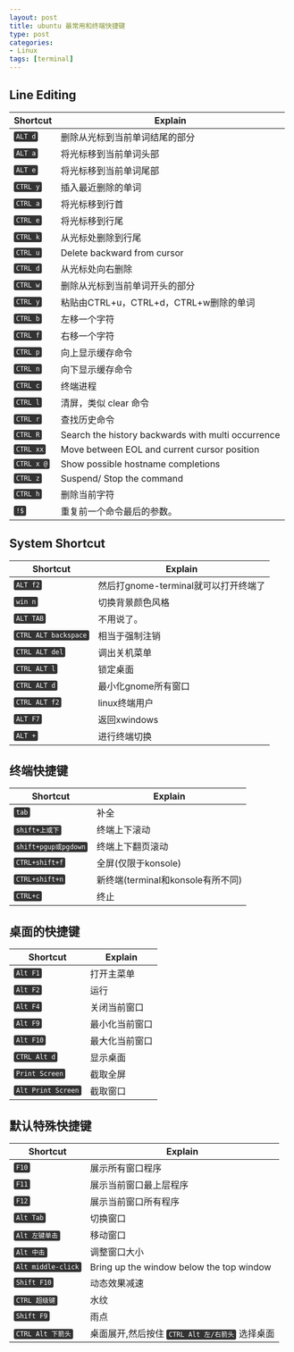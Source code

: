 ```yaml
---
layout: post
title: ubuntu 最常用和终端快捷键
type: post
categories:
- Linux
tags: [terminal]
---
```


<style type="text/css">
kbd {
	padding: 2px 4px;
	font-size: 90%;
	color: #fff;
	background-color: #333;
	border-radius: 3px;
	-webkit-box-shadow: inset 0 -1px 0 rgba(0,0,0,.25);
	box-shadow:inset 0 -1px 0 rgba(0,0,0,.25);
}
</style>

## Line Editing

Shortcut            | Explain
--------------------|-----------------------------------
<kbd>ALT d</kbd>    | 删除从光标到当前单词结尾的部分
<kbd>ALT a</kbd>    | 将光标移到当前单词头部
<kbd>ALT e</kbd>    | 将光标移到当前单词尾部
<kbd>CTRL y</kbd>   | 插入最近删除的单词
<kbd>CTRL a</kbd>   | 将光标移到行首
<kbd>CTRL e</kbd>   | 将光标移到行尾
<kbd>CTRL k</kbd>   | 从光标处删除到行尾
<kbd>CTRL u</kbd>   | Delete backward from cursor
<kbd>CTRL d</kbd>   | 从光标处向右删除
<kbd>CTRL w</kbd>   | 删除从光标到当前单词开头的部分
<kbd>CTRL y</kbd>   | 粘贴由CTRL+u，CTRL+d，CTRL+w删除的单词
<kbd>CTRL b</kbd>   | 左移一个字符
<kbd>CTRL f</kbd>   | 右移一个字符
<kbd>CTRL p</kbd>   | 向上显示缓存命令
<kbd>CTRL n</kbd>   | 向下显示缓存命令
<kbd>CTRL c</kbd>   | 终端进程
<kbd>CTRL l</kbd>   | 清屏，类似 clear 命令
<kbd>CTRL r</kbd>   | 查找历史命令
<kbd>CTRL R</kbd>   | Search the history backwards with multi occurrence
<kbd>CTRL xx</kbd>  | Move between EOL and current cursor position
<kbd>CTRL x @</kbd> | Show possible hostname completions
<kbd>CTRL z</kbd>   | Suspend/ Stop the command<br />
<kbd>CTRL h</kbd>   | 删除当前字符
<kbd>!$</kbd>       | 重复前一个命令最后的参数。

<!--more-->

## System Shortcut

Shortcut 					   | Explain
-------------------------------|-------------------------------------
<kbd>ALT f2</kbd>			   | 然后打gnome-terminal就可以打开终端了
<kbd>win n</kbd>			   | 切换背景颜色风格
<kbd>ALT TAB</kbd>			   | 不用说了。
<kbd>CTRL ALT backspace</kbd>  | 相当于强制注销
<kbd>CTRL ALT del</kbd>		   | 调出关机菜单
<kbd>CTRL ALT l</kbd>		   | 锁定桌面
<kbd>CTRL ALT d</kbd>		   | 最小化gnome所有窗口
<kbd>CTRL ALT f2</kbd>		   | linux终端用户
<kbd>ALT F7</kbd>			   | 返回xwindows
<kbd>ALT +</kbd>			   | 进行终端切换

## 终端快捷键

Shortcut | Explain
------------------------------|--------
<kbd>tab</kbd>|补全
<kbd>shift+上或下</kbd>			|终端上下滚动
<kbd>shift+pgup或pgdown</kbd>	|终端上下翻页滚动
<kbd>CTRL+shift+f</kbd>|全屏(仅限于konsole)
<kbd>CTRL+shift+n</kbd>|新终端(terminal和konsole有所不同)
<kbd>CTRL+c</kbd>|终止

## 桌面的快捷键

Shortcut                    | Explain
----------------------------|----------------
<kbd>Alt F1</kbd>           | 打开主菜单
<kbd>Alt F2</kbd>           | 运行
<kbd>Alt F4</kbd>           | 关闭当前窗口
<kbd>Alt F9</kbd>		    | 最小化当前窗口
<kbd>Alt F10</kbd>  	    | 最大化当前窗口
<kbd>CTRL Alt d</kbd>       | 显示桌面
<kbd>Print Screen</kbd>     | 截取全屏
<kbd>Alt Print Screen</kbd> | 截取窗口

## 默认特殊快捷键

Shortcut                    | Explain
----------------------------|----------------
<kbd>F10</kbd>              | 展示所有窗口程序
<kbd>F11</kbd>              | 展示当前窗口最上层程序
<kbd>F12</kbd>              | 展示当前窗口所有程序
<kbd>Alt Tab</kbd>          | 切换窗口
<kbd>Alt 左键单击</kbd>     | 移动窗口
<kbd>Alt 中击</kbd>         | 调整窗口大小
<kbd>Alt middle-click</kbd> | Bring up the window below the top window
<kbd>Shift F10</kbd>      | 动态效果减速
<kbd>CTRL 超级键</kbd> | 水纹
<kbd>Shift F9</kbd>         | 雨点
<kbd>CTRL Alt 下箭头</kbd> | 桌面展开,然后按住 <kbd>CTRL Alt 左/右箭头</kbd> 选择桌面
